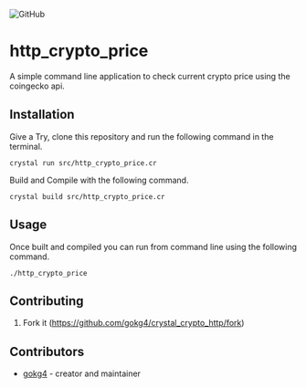 ![GitHub](https://img.shields.io/github/license/gokg4/crystal_crypto_http)

# http_crypto_price

A simple command line application to check current crypto price using the coingecko api.

## Installation

Give a Try, clone this repository and run the following command in the terminal.

```crystal run src/http_crypto_price.cr```

Build and Compile with the following command.

```crystal build src/http_crypto_price.cr```

## Usage

Once built and compiled you can run from command line using the following command.

```./http_crypto_price```

<!-- ## Development -->

<!-- TODO: Write development instructions here -->

## Contributing

1. Fork it (<https://github.com/gokg4/crystal_crypto_http/fork>)
<!-- 2. Create your feature branch (`git checkout -b my-new-feature`)
3. Commit your changes (`git commit -am 'Add some feature'`)
4. Push to the branch (`git push origin my-new-feature`)
5. Create a new Pull Request -->

## Contributors

- [gokg4](https://github.com/gokg4) - creator and maintainer

